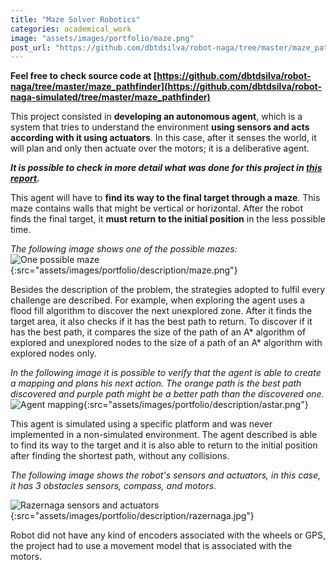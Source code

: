 ```yaml
---
title: "Maze Solver Robotics"
categories: academical_work
image: "assets/images/portfolio/maze.png"
post_url: "https://github.com/dbtdsilva/robot-naga/tree/master/maze_pathfinder"
---
```


**Feel free to check source code at [https://github.com/dbtdsilva/robot-naga/tree/master/maze_pathfinder](https://github.com/dbtdsilva/robot-naga-simulated/tree/master/maze_pathfinder)**

This project consisted in **developing an autonomous agent**, which is a system that tries to understand the environment **using sensors and acts according with it using actuators**. In this case, after it senses the world, it will plan and only then actuate over the motors; it is a deliberative agent.

**_It is possible to check in more detail what was done for this project in [this report](https://github.com/dbtdsilva/robot-naga-simulated/blob/master/docs/maze_pathfinder_report.pdf)._**

This agent will have to **find its way to the final target through a maze**. This maze contains walls that might be vertical or horizontal. After the robot finds the final target, it **must return to the initial position** in the less possible time.

_The following image shows one of the possible mazes:_
![One possible maze](){:src="assets/images/portfolio/description/maze.png"}

Besides the description of the problem, the strategies adopted to fulfil every challenge are described. For example, when exploring the agent uses a flood fill algorithm to discover the next unexplored zone.
After it finds the target area, it also checks if it has the best path to return. To discover if it has the best path, it compares the size of the path of an A* algorithm of explored and unexplored nodes to the size of a path of an A* algorithm with explored nodes only.

_In the following image it is possible to verify that the agent is able to create a mapping and plans his next action. The orange path is the best path discovered and purple path might be a better path than the discovered one._
![Agent mapping](){:src="assets/images/portfolio/description/astar.png"}

This agent is simulated using a specific platform and was never implemented in a non-simulated environment. The agent described is able to find its way to the target and it is also able to return to the initial position after finding the shortest path, without any collisions.

_The following image shows the robot's sensors and actuators, in this case, it has 3 obstacles sensors, compass, and motors._

![Razernaga sensors and actuators](){:src="assets/images/portfolio/description/razernaga.jpg"}

Robot did not have any kind of encoders associated with the wheels or GPS, the project had to use a movement model that is associated with the motors.